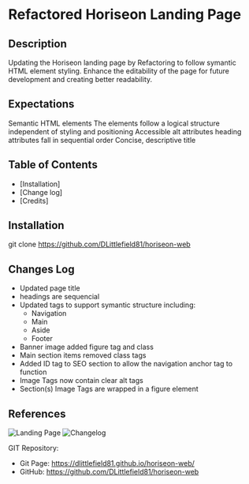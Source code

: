

# Refactored Horiseon Landing Page

## Description
Updating the Horiseon landing page by Refactoring to follow symantic HTML element styling.
Enhance the editability of the page for future development and creating better readability.



## Expectations
Semantic HTML elements
The elements follow a logical structure independent of styling and positioning
Accessible alt attributes
heading attributes fall in sequential order
Concise, descriptive title


## Table of Contents
- [Installation] 
- [Change log]
- [Credits]

## Installation
git clone https://github.com/DLittlefield81/horiseon-web


## Changes Log
- Updated page title
- headings are sequencial
- Updated tags to support symantic structure including:
    - Navigation
    - Main
    - Aside
    - Footer 
- Banner image added figure tag and class
- Main section items removed class tags
- Added ID tag to SEO section to allow the navigation anchor tag to function
- Image Tags now contain clear alt tags
- Section(s) Image Tags are wrapped in a figure element

## References

![Landing Page](https://github.com/DLittlefield81/horiseon-web/tree/main/assets/images/landing-page.png?raw=true)
![Changelog](https://github.com/DLittlefield81/horiseon-web/tree/main/assets/images/changelog.png?raw=true)

GIT Repository:
- Git Page: https://dlittlefield81.github.io/horiseon-web/
- GitHub: https://github.com/DLittlefield81/horiseon-web 
